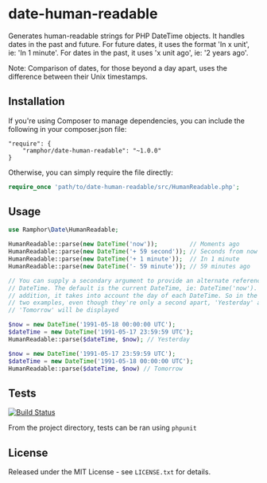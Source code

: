 date-human-readable
===================

Generates human-readable strings for PHP DateTime objects. It handles dates in the past and future. For future dates, it uses the format 'In x unit', ie: 'In 1 minute'. For dates in the past, it uses 'x unit ago', ie: '2 years ago'.

Note: Comparison of dates, for those beyond a day apart, uses the difference between their Unix timestamps.

## Installation

If you're using Composer to manage dependencies, you can include the following
in your composer.json file:

```
"require": {
    "ramphor/date-human-readable": "~1.0.0"
}
```

Otherwise, you can simply require the file directly:

```php
require_once 'path/to/date-human-readable/src/HumanReadable.php';
```

## Usage

```php
use Ramphor\Date\HumanReadable;

HumanReadable::parse(new DateTime('now'));         // Moments ago
HumanReadable::parse(new DateTime('+ 59 second')); // Seconds from now
HumanReadable::parse(new DateTime('+ 1 minute'));  // In 1 minute
HumanReadable::parse(new DateTime('- 59 minute')); // 59 minutes ago

// You can supply a secondary argument to provide an alternate reference
// DateTime. The default is the current DateTime, ie: DateTime('now'). In
// addition, it takes into account the day of each DateTime. So in the next
// two examples, even though they're only a second apart, 'Yesterday' and
// 'Tomorrow' will be displayed

$now = new DateTime('1991-05-18 00:00:00 UTC');
$dateTime = new DateTime('1991-05-17 23:59:59 UTC');
HumanReadable::parse($dateTime, $now); // Yesterday

$now = new DateTime('1991-05-17 23:59:59 UTC');
$dateTime = new DateTime('1991-05-18 00:00:00 UTC');
HumanReadable::parse($dateTime, $now) // Tomorrow
```

## Tests

[![Build Status](https://travis-ci.org/ramphor/date-human-readable.png)](https://travis-ci.org/ramphor/date-human-readable)

From the project directory, tests can be ran using `phpunit`

## License

Released under the MIT License - see `LICENSE.txt` for details.
